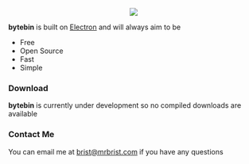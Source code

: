 <p align="center">
  <!-- <img src="./assets/logo_medium.png"/> <br> -->
  <img src="https://cdn.rawgit.com/standard/standard/master/badge.svg" href="https://github.com/standard/standard"/>
</p>

**bytebin** is built on [Electron](https://electronjs.org) and will always aim to be
+ Free
+ Open Source
+ Fast
+ Simple

### Download
**bytebin** is currently under development so no compiled downloads are available

### Contact Me
You can email me at [brist@mrbrist.com](brist@mrbrist.com) if you have any questions
